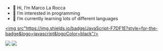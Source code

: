 - 👋 Hi, I’m Marco La Rocca
- 👀 I’m interested in programming
- 🌱 I’m currently learning lots of different languages

[<img src"https://img.shields.io/badge/JavaScript-F7DF1E?style=for-the-badge&logo=javascript&logoColor=black"/>
](https://img.shields.io/badge/HTML-239120?style=for-the-badge&logo=html5&logoColor=white
)

<img src="https://github-readme-stats.vercel.app/api?username=marcotherock&show_icons=true"/>
<img src="https://github-readme-stats.vercel.app/api/top-langs?username=marcotherock"&layout=compact"/>

